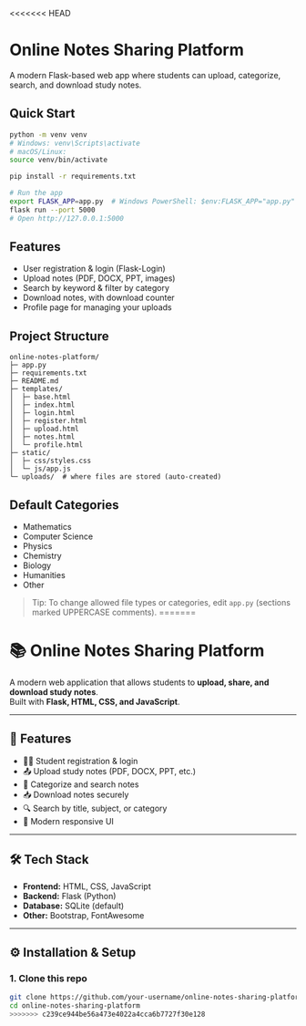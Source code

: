<<<<<<< HEAD
# Online Notes Sharing Platform

A modern Flask-based web app where students can upload, categorize, search, and download study notes.

## Quick Start

```bash
python -m venv venv
# Windows: venv\Scripts\activate
# macOS/Linux:
source venv/bin/activate

pip install -r requirements.txt

# Run the app
export FLASK_APP=app.py  # Windows PowerShell: $env:FLASK_APP="app.py"
flask run --port 5000
# Open http://127.0.0.1:5000
```

## Features
- User registration & login (Flask-Login)
- Upload notes (PDF, DOCX, PPT, images)
- Search by keyword & filter by category
- Download notes, with download counter
- Profile page for managing your uploads

## Project Structure
```
online-notes-platform/
├─ app.py
├─ requirements.txt
├─ README.md
├─ templates/
│  ├─ base.html
│  ├─ index.html
│  ├─ login.html
│  ├─ register.html
│  ├─ upload.html
│  ├─ notes.html
│  └─ profile.html
├─ static/
│  ├─ css/styles.css
│  └─ js/app.js
└─ uploads/  # where files are stored (auto-created)
```

## Default Categories
- Mathematics
- Computer Science
- Physics
- Chemistry
- Biology
- Humanities
- Other

> Tip: To change allowed file types or categories, edit `app.py` (sections marked UPPERCASE comments).
=======
# 📚 Online Notes Sharing Platform

A modern web application that allows students to **upload, share, and download study notes**.  
Built with **Flask, HTML, CSS, and JavaScript**.

---

## 🚀 Features
- 👩‍🎓 Student registration & login  
- 📤 Upload study notes (PDF, DOCX, PPT, etc.)  
- 📂 Categorize and search notes  
- 📥 Download notes securely  
- 🔍 Search by title, subject, or category  
- 🎨 Modern responsive UI  

---

## 🛠️ Tech Stack
- **Frontend:** HTML, CSS, JavaScript  
- **Backend:** Flask (Python)  
- **Database:** SQLite (default)  
- **Other:** Bootstrap, FontAwesome  

---

## ⚙️ Installation & Setup

### 1. Clone this repo
```bash
git clone https://github.com/your-username/online-notes-sharing-platform.git
cd online-notes-sharing-platform
>>>>>>> c239ce944be56a473e4022a4cca6b7727f30e128
